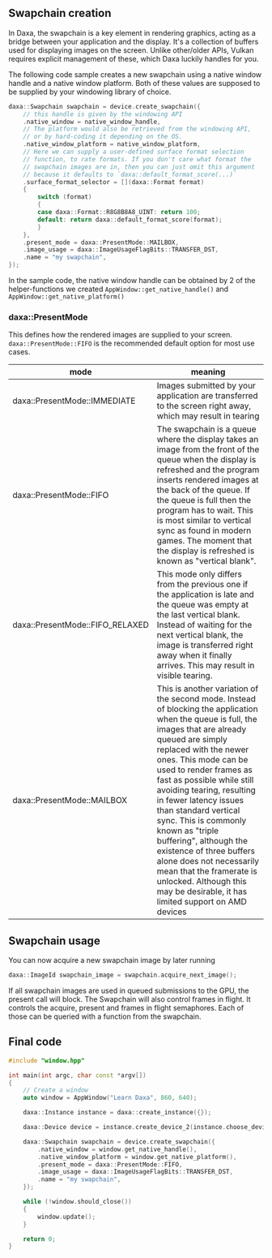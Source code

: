 ## Swapchain creation

In Daxa, the swapchain is a key element in rendering graphics, acting as a bridge between your application and the display. It's a collection of buffers used for displaying images on the screen. Unlike other/older APIs, Vulkan requires explicit management of these, which Daxa luckily handles for you.

The following code sample creates a new swapchain using a native window handle and a native window platform. Both of these values are supposed to be supplied by your windowing library of choice.

```cpp
daxa::Swapchain swapchain = device.create_swapchain({
    // this handle is given by the windowing API
    .native_window = native_window_handle,
    // The platform would also be retrieved from the windowing API,
    // or by hard-coding it depending on the OS.
    .native_window_platform = native_window_platform,
    // Here we can supply a user-defined surface format selection
    // function, to rate formats. If you don't care what format the
    // swapchain images are in, then you can just omit this argument
    // because it defaults to `daxa::default_format_score(...)`
    .surface_format_selector = [](daxa::Format format)
    {
        switch (format)
        {
        case daxa::Format::R8G8B8A8_UINT: return 100;
        default: return daxa::default_format_score(format);
        }
    },
    .present_mode = daxa::PresentMode::MAILBOX,
    .image_usage = daxa::ImageUsageFlagBits::TRANSFER_DST,
    .name = "my swapchain",
});
```

In the sample code, the native window handle can be obtained by 2 of the helper-functions we created `AppWindow::get_native_handle()` and `AppWindow::get_native_platform()`

### daxa::PresentMode

This defines how the rendered images are supplied to your screen. `daxa::PresentMode::FIFO` is the recommended default option for most use cases.

| mode | meaning |
| --- | --- |
| daxa::PresentMode::IMMEDIATE | Images submitted by your application are transferred to the screen right away, which may result in tearing |
| daxa::PresentMode::FIFO | The swapchain is a queue where the display takes an image from the front of the queue when the display is refreshed and the program inserts rendered images at the back of the queue. If the queue is full then the program has to wait. This is most similar to vertical sync as found in modern games. The moment that the display is refreshed is known as "vertical blank". |
| daxa::PresentMode::FIFO_RELAXED | This mode only differs from the previous one if the application is late and the queue was empty at the last vertical blank. Instead of waiting for the next vertical blank, the image is transferred right away when it finally arrives. This may result in visible tearing. |
| daxa::PresentMode::MAILBOX | This is another variation of the second mode. Instead of blocking the application when the queue is full, the images that are already queued are simply replaced with the newer ones. This mode can be used to render frames as fast as possible while still avoiding tearing, resulting in fewer latency issues than standard vertical sync. This is commonly known as "triple buffering", although the existence of three buffers alone does not necessarily mean that the framerate is unlocked. Although this may be desirable, it has limited support on AMD devices |

## Swapchain usage

You can now acquire a new swapchain image by later running

```cpp
daxa::ImageId swapchain_image = swapchain.acquire_next_image();
```

If all swapchain images are used in queued submissions to the GPU, the present call will block. The Swapchain will also control frames in flight. It controls the acquire, present and frames in flight semaphores. Each of those can be queried with a function from the swapchain.

## Final code

```cpp
#include "window.hpp"

int main(int argc, char const *argv[])
{
    // Create a window
    auto window = AppWindow("Learn Daxa", 860, 640);

    daxa::Instance instance = daxa::create_instance({});

    daxa::Device device = instance.create_device_2(instance.choose_device({}, {}));

    daxa::Swapchain swapchain = device.create_swapchain({
        .native_window = window.get_native_handle(),
        .native_window_platform = window.get_native_platform(),
        .present_mode = daxa::PresentMode::FIFO,
        .image_usage = daxa::ImageUsageFlagBits::TRANSFER_DST,
        .name = "my swapchain",
    });

    while (!window.should_close())
    {
        window.update();
    }

    return 0;
}
```
